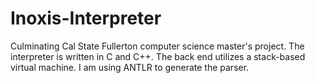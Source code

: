 # Inoxis-Interpreter

Culminating Cal State Fullerton computer science master's project. The interpreter is written in C and C++. The back end utilizes a stack-based virtual machine. I am using ANTLR to generate the parser.
